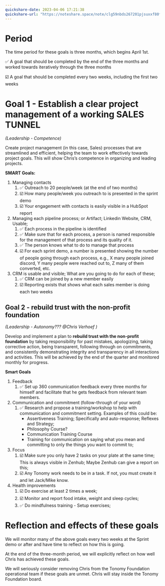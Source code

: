 ```yaml
---
quickshare-date: 2023-04-06 17:21:38
quickshare-url: "https://noteshare.space/note/clg59nbds267201pjsuxxf80f#TXdSlrWsnA2stHppSXyaUfboDFJUXv95Ep2INyNyzFA"
---
```

# Period

The time period for these goals is three months, which begins April 1st.

✅ A goal that should be completed by the end of the three months and worked towards iteratively through the three months

☑️ A goal that should be completed every two weeks, including the first two weeks

# Goal 1 - Establish a clear project management of a working SALES TUNNEL

_(Leadership - Competence)_

Create project management (in this case, Sales) processes that are streamlined and efficient, helping the team to work effectively towards project goals. This will show Chris’s competence in organizing and leading projects.

**SMART Goals:**

1.  Managing contacts
    1.  ✅ Outreach to 20 people/week (at the end of two months)
    2.  ☑️ How many people/week you outreach to is presented in the sprint demo
    3.  ☑️ Your engagement with contacts is easily visible in a HubSpot report
2.  Managing each pipeline process; or Artifact; Linkedin Website, CRM, Usable;
    1.  ✅ Each process in the pipeline is identified
    2.  ✅ Make sure that for each process, a person is named responsible for the management of that process and its quality of it.
    3.  ✅ The person knows what to do to manage that process
    4.  ☑️ For each sprint demo, a number is presented showing the number of people going through each process, e.g., X many people joined discord, Y many people were reached out to, Z many of them converted, etc.
3.  CRM is usable and visible; What are you going to do for each of these;
    1.  ✅ CRM can be joined by a new member easily
    2.  ☑️ Reporting exists that shows what each sales member is doing each two weeks

## Goal 2 - rebuild trust with the non-profit foundation

_(Leadership - Autonomy??? @Chris Verhoef )_

Develop and implement a plan to **rebuild trust with the non-profit foundation** by taking responsibility for past mistakes, apologizing, taking corrective action, being transparent, following through on commitments, and consistently demonstrating integrity and transparency in all interactions and activities. This will be achieved by the end of the quarter and monitored monthly for progress.

**Smart Goals**

1.  Feedback
    1.  ✅ Set up 360 communication feedback every three months for himself and facilitate that he gets feedback from relevant team members.
2.  Communication and commitment (follow-through of your word)
    1.  ✅ Research and propose a training/workshop to help with communication and commitment setting. Examples of this could be:
        -   Assertiveness Training; Specifically and auto-response; Reflexes and Strategy;
        -   Philosophy Course?
        -   Communication Training Course
        -   Training for communication on saying what you mean and committing to only the things you want to commit to;
3.  Focus
    1.  ☑️ Make sure you only have 2 tasks on your plate at the same time; This is always visible in Zenhub; Maybe Zenhub can give a report on this;
    2.  ☑️ Any Tonomy work needs to be in a task. If not, you must create it and let Jack/Mike know.
4.  Health improvements
    1.  ☑️ Do exercise at least 2 times a week;
    2.  ☑️ Monitor and report food intake, weight and sleep cycles;
    3.  ✅ Do mindfulness training - Setup exercises;

# Reflection and effects of these goals

We will monitor many of the above goals every two weeks at the Sprint demo or after and have time to reflect on how this is going.

At the end of the three-month period, we will explicitly reflect on how well Chris has achieved these goals.

We will seriously consider removing Chris from the Tonomy Foundation operational team if these goals are unmet. Chris will stay inside the Tonomy Foundation board.